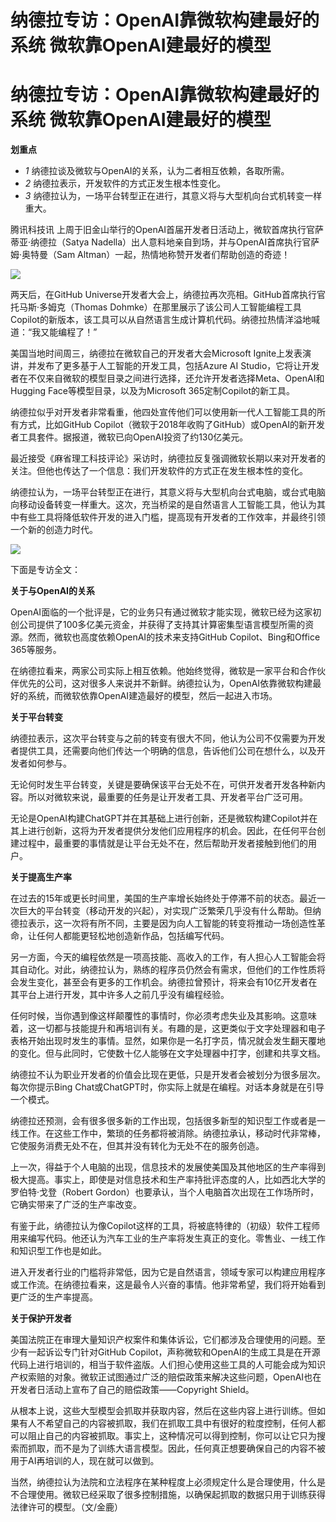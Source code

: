 # 纳德拉专访：OpenAI靠微软构建最好的系统 微软靠OpenAI建最好的模型

# 纳德拉专访：OpenAI靠微软构建最好的系统 微软靠OpenAI建最好的模型

**划重点**

  * _1_ 纳德拉谈及微软与OpenAI的关系，认为二者相互依赖，各取所需。
  * _2_ 纳德拉表示，开发软件的方式正发生根本性变化。
  * _3_ 纳德拉认为，一场平台转型正在进行，其意义将与大型机向台式机转变一样重大。

腾讯科技讯 上周于旧金山举行的OpenAI首届开发者日活动上，微软首席执行官萨蒂亚·纳德拉（Satya
Nadella）出人意料地亲自到场，并与OpenAI首席执行官萨姆·奥特曼（Sam Altman）一起，热情地称赞开发者们帮助创造的奇迹！

![](https://inews.gtimg.com/om_bt/OWockdiQ-73Ghc2xVU1cViBUrDBKWw_Bc7aapmAEsjbxkAA/1000)

两天后，在GitHub Universe开发者大会上，纳德拉再次亮相。GitHub首席执行官托马斯·多姆克（Thomas
Dohmke）在那里展示了该公司人工智能编程工具Copilot的新版本，该工具可以从自然语言生成计算机代码。纳德拉热情洋溢地喊道：“我又能编程了！”

美国当地时间周三，纳德拉在微软自己的开发者大会Microsoft Ignite上发表演讲，并发布了更多基于人工智能的开发工具，包括Azure AI
Studio，它将让开发者在不仅来自微软的模型目录之间进行选择，还允许开发者选择Meta、OpenAI和Hugging
Face等模型目录，以及为Microsoft 365定制Copilot的新工具。

纳德拉似乎对开发者非常看重，他四处宣传他们可以使用新一代人工智能工具的所有方式，比如GitHub
Copilot（微软于2018年收购了GitHub）或OpenAI的新开发者工具套件。据报道，微软已向OpenAI投资了约130亿美元。

最近接受《麻省理工科技评论》采访时，纳德拉反复强调微软长期以来对开发者的关注。但他也传达了一个信息：我们开发软件的方式正在发生根本性的变化。

纳德拉认为，一场平台转型正在进行，其意义将与大型机向台式电脑，或台式电脑向移动设备转变一样重大。这次，充当桥梁的是自然语言人工智能工具，他认为其中有些工具将降低软件开发的进入门槛，提高现有开发者的工作效率，并最终引领一个新的创造力时代。

![](https://inews.gtimg.com/om_bt/O3ZvUr2IAEtRBx7UtToBD5CQQfR7sek13xpca1AjLvjaoAA/1000)

下面是专访全文：

**关于与OpenAI的关系**

OpenAI面临的一个批评是，它的业务只有通过微软才能实现，微软已经为这家初创公司提供了100多亿美元资金，并获得了支持其计算密集型语言模型所需的资源。然而，微软也高度依赖OpenAI的技术来支持GitHub
Copilot、Bing和Office 365等服务。

在纳德拉看来，两家公司实际上相互依赖。他始终觉得，微软是一家平台和合作伙伴优先的公司，这对很多人来说并不新鲜。纳德拉认为，OpenAI依靠微软构建最好的系统，而微软依靠OpenAI建造最好的模型，然后一起进入市场。

**关于平台转变**

纳德拉表示，这次平台转变与之前的转变有很大不同，他认为公司不仅需要为开发者提供工具，还需要向他们传达一个明确的信息，告诉他们公司在想什么，以及开发者如何参与。

无论何时发生平台转变，关键是要确保该平台无处不在，可供开发者开发各种新内容。所以对微软来说，最重要的任务是让开发者工具、开发者平台广泛可用。

无论是OpenAI构建ChatGPT并在其基础上进行创新，还是微软构建Copilot并在其上进行创新，这将为开发者提供分发他们应用程序的机会。因此，在任何平台创建过程中，最重要的事情就是让平台无处不在，然后帮助开发者接触到他们的用户。

**关于提高生产率**

在过去的15年或更长时间里，美国的生产率增长始终处于停滞不前的状态。最近一次巨大的平台转变（移动开发的兴起），对实现广泛繁荣几乎没有什么帮助。但纳德拉表示，这一次将有所不同，主要是因为向人工智能的转变将推动一场创造性革命，让任何人都能更轻松地创造新作品，包括编写代码。

另一方面，今天的编程依然是一项高技能、高收入的工作，有人担心人工智能会将其自动化。对此，纳德拉认为，熟练的程序员仍然会有需求，但他们的工作性质将会发生变化，甚至会有更多的工作机会。纳德拉曾预计，将来会有10亿开发者在其平台上进行开发，其中许多人之前几乎没有编程经验。

任何时候，当你遇到像这样颠覆性的事情时，你必须考虑失业及其影响。这意味着，这一切都与技能提升和再培训有关。有趣的是，这更类似于文字处理器和电子表格开始出现时发生的事情。显然，如果你是一名打字员，情况就会发生翻天覆地的变化。但与此同时，它使数十亿人能够在文字处理器中打字，创建和共享文档。

纳德拉不认为职业开发者的价值会比现在更低，只是开发者会被划分为很多层次。每次你提示Bing
Chat或ChatGPT时，你实际上就是在编程。对话本身就是在引导一个模式。

纳德拉还预测，会有很多很多新的工作出现，包括很多新型的知识型工作或者是一线工作。在这些工作中，繁琐的任务都将被消除。纳德拉承认，移动时代非常棒，它使服务消费无处不在，但其并没有转化为无处不在的服务创造。

上一次，得益于个人电脑的出现，信息技术的发展使美国及其他地区的生产率得到极大提高。事实上，即使是对信息技术和生产率持批评态度的人，比如西北大学的罗伯特·戈登（Robert
Gordon）也要承认，当个人电脑首次出现在工作场所时，它确实带来了广泛的生产率改变。

有鉴于此，纳德拉认为像Copilot这样的工具，将被底特律的（初级）软件工程师用来编写代码。他还认为汽车工业的生产率将发生真正的变化。零售业、一线工作和知识型工作也是如此。

进入开发者行业的门槛将非常低，因为它是自然语言，领域专家可以构建应用程序或工作流。在纳德拉看来，这是最令人兴奋的事情。他非常希望，我们将开始看到更广泛的生产率提高。

**关于保护开发者**

美国法院正在审理大量知识产权案件和集体诉讼，它们都涉及合理使用的问题。至少有一起诉讼专门针对GitHub
Copilot，声称微软和OpenAI的生成工具是在开源代码上进行培训的，相当于软件盗版。人们担心使用这些工具的人可能会成为知识产权索赔的对象。微软正试图通过广泛的赔偿政策来解决这些问题，OpenAI也在开发者日活动上宣布了自己的赔偿政策——Copyright
Shield。

从根本上说，这些大型模型会抓取并获取内容，然后在这些内容上进行训练。但如果有人不希望自己的内容被抓取，我们在抓取工具中有很好的粒度控制，任何人都可以阻止自己的内容被抓取。事实上，这种情况可以得到控制，你可以让它只为搜索而抓取，而不是为了训练大语言模型。因此，任何真正想要确保自己的内容不被用于AI再培训的人，现在就可以做到。

当然，纳德拉认为法院和立法程序在某种程度上必须规定什么是合理使用，什么是不合理使用。微软已经采取了很多控制措施，以确保起抓取的数据只用于训练获得法律许可的模型。（文/金鹿）

